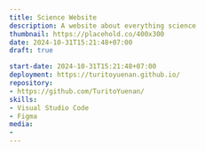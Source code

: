 ```yaml
---
title: Science Website
description: A website about everything science
thumbnail: https://placehold.co/400x300
date: 2024-10-31T15:21:48+07:00
draft: true

start-date: 2024-10-31T15:21:48+07:00
deployment: https://turitoyuenan.github.io/
repository:
- https://github.com/TuritoYuenan/
skills:
- Visual Studio Code
- Figma
media:
-
---
```


